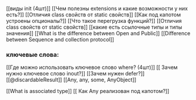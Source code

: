 [[виды init (4шт)]]
[[Чем полезны extensions и какие возможности у них есть?]]
[[Отличия class свойств от static свойств]]
[[Как под капотом устроены опционалы?]]
[[Что такое перегрузка функций?]]
[[Отличия class свойств от static свойств]]
[[какие есть ссылочные типы и типы значения]]
[[What is the difference between Open and Public]]
[[Difference between Sequence and collection protocol]]

### ключевые слова:
[[Где можно использовать ключевое слово where? (4шт)]]
[[ Зачем нужно ключевое слово inout?]]
[[Зачем нужен defer?]]
[[@discardableResult]]
[[Any, any, some, AnyObject]]

[[What is associated type]]
[[ Как Any реализован под капотом?]]